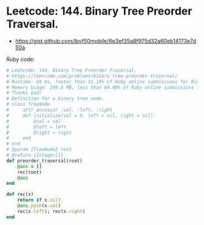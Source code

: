 # Leetcode: 144. Binary Tree Preorder Traversal.
 
- https://gist.github.com/lbvf50mobile/6e3ef35a8f975d32a60eb14173e7d50a
 
Ruby code:
```Ruby
# Leetcode: 144. Binary Tree Preorder Traversal.
# https://leetcode.com/problems/binary-tree-preorder-traversal/
# Runtime: 60 ms, faster than 31.19% of Ruby online submissions for Binary Tree Preorder Traversal.
# Memory Usage: 209.6 MB, less than 84.40% of Ruby online submissions for Binary Tree Preorder Traversal.
# Thanks God!
# Definition for a binary tree node.
# class TreeNode
#     attr_accessor :val, :left, :right
#     def initialize(val = 0, left = nil, right = nil)
#         @val = val
#         @left = left
#         @right = right
#     end
# end
# @param {TreeNode} root
# @return {Integer[]}
def preorder_traversal(root)
    @ans = []
    rec(root)
    @ans
end

def rec(x)
    return if x.nil?
    @ans.push(x.val)
    rec(x.left); rec(x.right)
end
```

